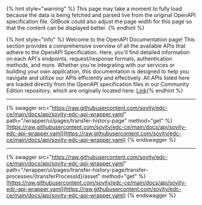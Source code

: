 {% hint style="warning" %} This page may take a moment to fully load because the data is being fetched and parsed live from the original OpenAPI specification file. GitBook could also adjust the page width for this page so that the content can be displayed better. {% endhint %}

{% hint style="info" %} Welcome to the OpenAPI Documentation page! This section provides a comprehensive overview of all the available APIs that adhere to the OpenAPI Specification. Here, you'll find detailed information on each API's endpoints, request/response formats, authentication methods, and more. Whether you're integrating with our services or building your own application, this documentation is designed to help you navigate and utilize our APIs efficiently and effectively. All APIs listed here are loaded directly from the OpenAPI specification files in our Community Edition repository, which are originally located here: <a href="https://raw.githubusercontent.com/sovity/edc-ce/main/docs/api/sovity-edc-api-wrapper.yaml">Link</a>{% endhint %}

---------------------------------------

{% swagger src="https://raw.githubusercontent.com/sovity/edc-ce/main/docs/api/sovity-edc-api-wrapper.yaml" path="/wrapper/ui/pages/transfer-history-page" method="get" %}
[https://raw.githubusercontent.com/sovity/edc-ce/main/docs/api/sovity-edc-api-wrapper.yaml](https://raw.githubusercontent.com/sovity/edc-ce/main/docs/api/sovity-edc-api-wrapper.yaml)
{% endswagger %}

---------------------------------------

{% swagger src="https://raw.githubusercontent.com/sovity/edc-ce/main/docs/api/sovity-edc-api-wrapper.yaml" path="/wrapper/ui/pages/transfer-history-page/transfer-processes/{transferProcessId}/asset" method="get" %}
[https://raw.githubusercontent.com/sovity/edc-ce/main/docs/api/sovity-edc-api-wrapper.yaml](https://raw.githubusercontent.com/sovity/edc-ce/main/docs/api/sovity-edc-api-wrapper.yaml)
{% endswagger %}
